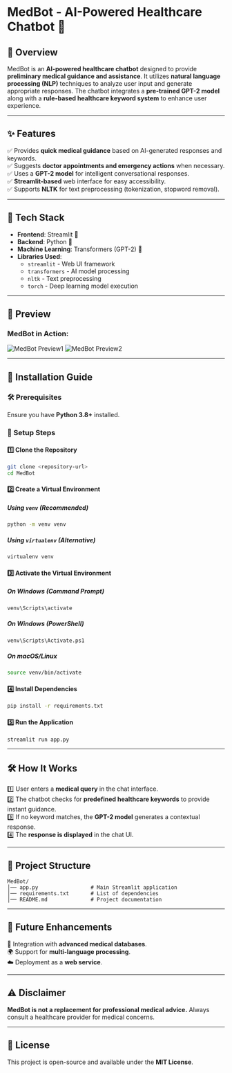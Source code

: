 # MedBot - AI-Powered Healthcare Chatbot 🚀

## 🏥 Overview
MedBot is an **AI-powered healthcare chatbot** designed to provide **preliminary medical guidance and assistance**. It utilizes **natural language processing (NLP)** techniques to analyze user input and generate appropriate responses. The chatbot integrates a **pre-trained GPT-2 model** along with a **rule-based healthcare keyword system** to enhance user experience.

---

## ✨ Features
✅ Provides **quick medical guidance** based on AI-generated responses and keywords.  
✅ Suggests **doctor appointments and emergency actions** when necessary.  
✅ Uses a **GPT-2 model** for intelligent conversational responses.  
✅ **Streamlit-based** web interface for easy accessibility.  
✅ Supports **NLTK** for text preprocessing (tokenization, stopword removal).  

---

## 📌 Tech Stack
- **Frontend**: Streamlit 🎨
- **Backend**: Python 🐍
- **Machine Learning**: Transformers (GPT-2) 🤖
- **Libraries Used**:
  - `streamlit` - Web UI framework
  - `transformers` - AI model processing
  - `nltk` - Text preprocessing
  - `torch` - Deep learning model execution

---

## 📸 Preview
### MedBot in Action:
![MedBot Preview1](https://github.com/Arun-Tomar13/Medbot_Intern/blob/main/img%201.png?raw=true)
![MedBot Preview2](https://github.com/Arun-Tomar13/Medbot_Intern/blob/main/img%202.png?raw=true)

---

## 🚀 Installation Guide
### 🛠 Prerequisites
Ensure you have **Python 3.8+** installed.

### 🔧 Setup Steps
#### 1️⃣ Clone the Repository
```sh
git clone <repository-url>
cd MedBot
```

#### 2️⃣ Create a Virtual Environment
##### Using `venv` (Recommended)
```sh
python -m venv venv
```

##### Using `virtualenv` (Alternative)
```sh
virtualenv venv
```

#### 3️⃣ Activate the Virtual Environment
##### On Windows (Command Prompt)
```sh
venv\Scripts\activate
```
##### On Windows (PowerShell)
```sh
venv\Scripts\Activate.ps1
```
##### On macOS/Linux
```sh
source venv/bin/activate
```

#### 4️⃣ Install Dependencies
```sh
pip install -r requirements.txt
```

#### 5️⃣ Run the Application
```sh
streamlit run app.py
```

---

## 🛠 How It Works
1️⃣ User enters a **medical query** in the chat interface.  
2️⃣ The chatbot checks for **predefined healthcare keywords** to provide instant guidance.  
3️⃣ If no keyword matches, the **GPT-2 model** generates a contextual response.  
4️⃣ The **response is displayed** in the chat UI.  

---

## 📁 Project Structure
```
MedBot/
│── app.py                 # Main Streamlit application
│── requirements.txt       # List of dependencies
│── README.md              # Project documentation
```

---

## 🔮 Future Enhancements
🚀 Integration with **advanced medical databases**.  
🌍 Support for **multi-language processing**.  
☁️ Deployment as a **web service**.  

---

## ⚠️ Disclaimer
**MedBot is not a replacement for professional medical advice.** Always consult a healthcare provider for medical concerns.

---

## 📜 License
This project is open-source and available under the **MIT License**.
